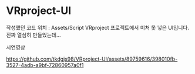 # VRproject-UI
작성했던 코드 위치 : Assets/Script
 VRproject 프로젝트에서 미처 못 넣은 UI입니다.
 진짜 열심히 만들었는데...

시연영상

https://github.com/tkdgjs98/VRproject-UI/assets/89759616/398010fb-3527-4adb-a9bf-72860957a0f1

